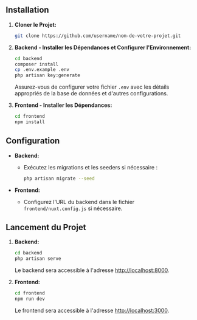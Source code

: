 ## Installation

1. **Cloner le Projet:**
    ```bash
    git clone https://github.com/username/nom-de-votre-projet.git
    ```

2. **Backend - Installer les Dépendances et Configurer l'Environnement:**
    ```bash
    cd backend
    composer install
    cp .env.example .env
    php artisan key:generate
    ```

    Assurez-vous de configurer votre fichier `.env` avec les détails appropriés de la base de données et d'autres configurations.

3. **Frontend - Installer les Dépendances:**
    ```bash
    cd frontend
    npm install
    ```

## Configuration

- **Backend:**
    - Exécutez les migrations et les seeders si nécessaire :
        ```bash
        php artisan migrate --seed
        ```

- **Frontend:**
    - Configurez l'URL du backend dans le fichier `frontend/nuxt.config.js` si nécessaire.

## Lancement du Projet

1. **Backend:**
    ```bash
    cd backend
    php artisan serve
    ```

    Le backend sera accessible à l'adresse [http://localhost:8000](http://localhost:8000).

2. **Frontend:**
    ```bash
    cd frontend
    npm run dev
    ```

    Le frontend sera accessible à l'adresse [http://localhost:3000](http://localhost:3000).

